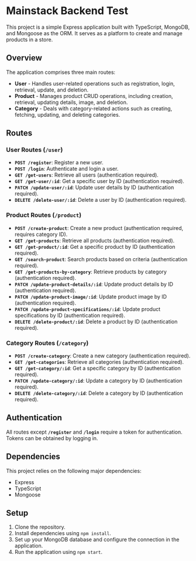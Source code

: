 # Mainstack Backend Test

This project is a simple Express application built with TypeScript, MongoDB, and Mongoose as the ORM. It serves as a platform to create and manage products in a store.

## Overview

The application comprises three main routes:

- **User** - Handles user-related operations such as registration, login, retrieval, update, and deletion.
- **Product** - Manages product CRUD operations, including creation, retrieval, updating details, image, and deletion.
- **Category** - Deals with category-related actions such as creating, fetching, updating, and deleting categories.

## Routes

### User Routes (`/user`)

- **`POST /register`**: Register a new user.
- **`POST /login`**: Authenticate and login a user.
- **`GET /get-users`**: Retrieve all users (authentication required).
- **`GET /get-user/:id`**: Get a specific user by ID (authentication required).
- **`PATCH /update-user/:id`**: Update user details by ID (authentication required).
- **`DELETE /delete-user/:id`**: Delete a user by ID (authentication required).

### Product Routes (`/product`)

- **`POST /create-product`**: Create a new product (authentication required, requires category ID).
- **`GET /get-products`**: Retrieve all products (authentication required).
- **`GET /get-product/:id`**: Get a specific product by ID (authentication required).
- **`GET /search-product`**: Search products based on criteria (authentication required).
- **`GET /get-products-by-category`**: Retrieve products by category (authentication required).
- **`PATCH /update-product-details/:id`**: Update product details by ID (authentication required).
- **`PATCH /update-product-image/:id`**: Update product image by ID (authentication required).
- **`PATCH /update-product-specifications/:id`**: Update product specifications by ID (authentication required).
- **`DELETE /delete-product/:id`**: Delete a product by ID (authentication required).

### Category Routes (`/category`)

- **`POST /create-category`**: Create a new category (authentication required).
- **`GET /get-categories`**: Retrieve all categories (authentication required).
- **`GET /get-category/:id`**: Get a specific category by ID (authentication required).
- **`PATCH /update-category/:id`**: Update a category by ID (authentication required).
- **`DELETE /delete-category/:id`**: Delete a category by ID (authentication required).

## Authentication

All routes except **`/register`** and **`/login`** require a token for authentication. Tokens can be obtained by logging in.

## Dependencies

This project relies on the following major dependencies:

- Express
- TypeScript
- Mongoose

## Setup

1. Clone the repository.
2. Install dependencies using `npm install`.
3. Set up your MongoDB database and configure the connection in the application.
4. Run the application using `npm start`.
